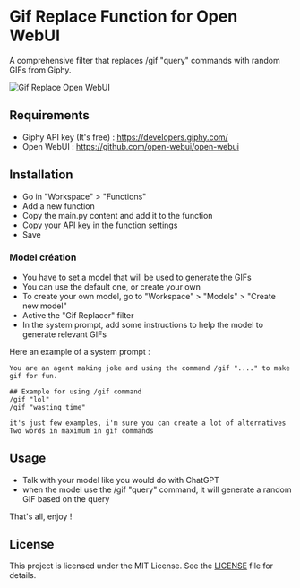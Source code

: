 # Gif Replace Function for Open WebUI

A comprehensive filter that replaces /gif "query" commands with random GIFs from Giphy.

![Gif Replace Open WebUI](https://refbax.com/img/gif-replace-open-web-ui.gif)

## Requirements

- Giphy API key (It's free) : https://developers.giphy.com/
- Open WebUI : https://github.com/open-webui/open-webui

## Installation
- Go in "Workspace" > "Functions"
- Add a new function
- Copy the main.py content and add it to the function
- Copy your API key in the function settings
- Save

### Model création
- You have to set a model that will be used to generate the GIFs
- You can use the default one, or create your own
- To create your own model, go to "Workspace" > "Models" > "Create new model"
- Active the "Gif Replacer" filter
- In the system prompt, add some instructions to help the model to generate relevant GIFs

Here an example of a system prompt :

```plaintext
You are an agent making joke and using the command /gif "...." to make gif for fun.

## Example for using /gif command
/gif "lol"
/gif "wasting time"

it's just few examples, i'm sure you can create a lot of alternatives
Two words in maximum in gif commands
```

## Usage
- Talk with your model like you would do with ChatGPT
- when the model use the /gif "query" command, it will generate a random GIF based on the query

That's all, enjoy !

## License

This project is licensed under the MIT License. See the [LICENSE](LICENSE) file for details.

